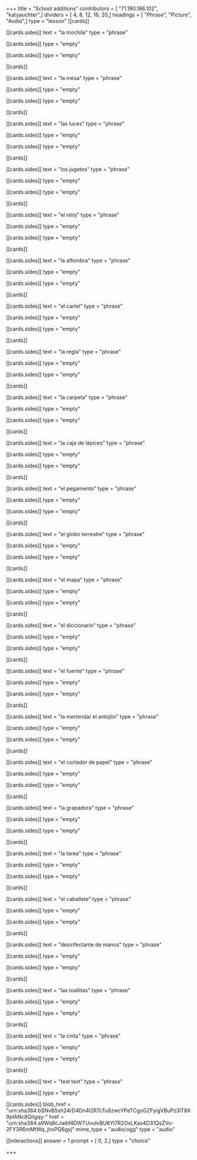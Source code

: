 +++
title = "School additions"
contributors = [ "71.190.186.102", "katyauchter",]
dividers = [ 4, 8, 12, 16, 20,]
headings = [ "Phrase", "Picture", "Audio",]
type = "lesson"
[[cards]]

[[cards.sides]]
text = "la mochila"
type = "phrase"

[[cards.sides]]
type = "empty"

[[cards.sides]]
type = "empty"

[[cards]]

[[cards.sides]]
text = "la mesa"
type = "phrase"

[[cards.sides]]
type = "empty"

[[cards.sides]]
type = "empty"

[[cards]]

[[cards.sides]]
text = "las luces"
type = "phrase"

[[cards.sides]]
type = "empty"

[[cards.sides]]
type = "empty"

[[cards]]

[[cards.sides]]
text = "los jugetes"
type = "phrase"

[[cards.sides]]
type = "empty"

[[cards.sides]]
type = "empty"

[[cards]]

[[cards.sides]]
text = "el reloj"
type = "phrase"

[[cards.sides]]
type = "empty"

[[cards.sides]]
type = "empty"

[[cards]]

[[cards.sides]]
text = "la alfombra"
type = "phrase"

[[cards.sides]]
type = "empty"

[[cards.sides]]
type = "empty"

[[cards]]

[[cards.sides]]
text = "el cartel"
type = "phrase"

[[cards.sides]]
type = "empty"

[[cards.sides]]
type = "empty"

[[cards]]

[[cards.sides]]
text = "la regla"
type = "phrase"

[[cards.sides]]
type = "empty"

[[cards.sides]]
type = "empty"

[[cards]]

[[cards.sides]]
text = "la carpeta"
type = "phrase"

[[cards.sides]]
type = "empty"

[[cards.sides]]
type = "empty"

[[cards]]

[[cards.sides]]
text = "la caja de lápices"
type = "phrase"

[[cards.sides]]
type = "empty"

[[cards.sides]]
type = "empty"

[[cards]]

[[cards.sides]]
text = "el pegamento"
type = "phrase"

[[cards.sides]]
type = "empty"

[[cards.sides]]
type = "empty"

[[cards]]

[[cards.sides]]
text = "el globo terrestre"
type = "phrase"

[[cards.sides]]
type = "empty"

[[cards.sides]]
type = "empty"

[[cards]]

[[cards.sides]]
text = "el mapa"
type = "phrase"

[[cards.sides]]
type = "empty"

[[cards.sides]]
type = "empty"

[[cards]]

[[cards.sides]]
text = "el diccionario"
type = "phrase"

[[cards.sides]]
type = "empty"

[[cards.sides]]
type = "empty"

[[cards]]

[[cards.sides]]
text = "el fuente"
type = "phrase"

[[cards.sides]]
type = "empty"

[[cards.sides]]
type = "empty"

[[cards]]

[[cards.sides]]
text = "la merienda/ el antojito"
type = "phrase"

[[cards.sides]]
type = "empty"

[[cards.sides]]
type = "empty"

[[cards]]

[[cards.sides]]
text = "el cortador de papel"
type = "phrase"

[[cards.sides]]
type = "empty"

[[cards.sides]]
type = "empty"

[[cards]]

[[cards.sides]]
text = "la grapadora"
type = "phrase"

[[cards.sides]]
type = "empty"

[[cards.sides]]
type = "empty"

[[cards]]

[[cards.sides]]
text = "la tarea"
type = "phrase"

[[cards.sides]]
type = "empty"

[[cards.sides]]
type = "empty"

[[cards]]

[[cards.sides]]
text = "el caballete"
type = "phrase"

[[cards.sides]]
type = "empty"

[[cards.sides]]
type = "empty"

[[cards]]

[[cards.sides]]
text = "desinfectante de manos"
type = "phrase"

[[cards.sides]]
type = "empty"

[[cards.sides]]
type = "empty"

[[cards]]

[[cards.sides]]
text = "las toallitas"
type = "phrase"

[[cards.sides]]
type = "empty"

[[cards.sides]]
type = "empty"

[[cards]]

[[cards.sides]]
text = "la cinta"
type = "phrase"

[[cards.sides]]
type = "empty"

[[cards.sides]]
type = "empty"

[[cards]]

[[cards.sides]]
text = "test text"
type = "phrase"

[[cards.sides]]
type = "empty"

[[cards.sides]]
blob_href = "urn:sha384:bSNvB5sh24rD4Dn4l2R7cTu8zwcYPeTCgoGZFyigVBuPz3lT8X9pIANc8QiIgqy-"
href = "urn:sha384:a9Wq8cJwbf4DWTUvuIvBU6Yl7R2OxLKas4D31QsZVo-2FY3R6mMtWq_jhxPQ6gyj"
mime_type = "audio/ogg"
type = "audio"

[[interactions]]
answer = 1
prompt = [ 0, 2,]
type = "choice"

+++
